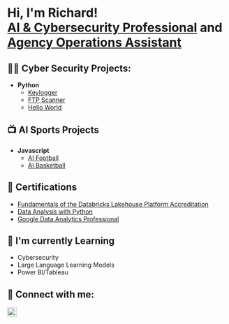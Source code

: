 <h1>Hi, I'm Richard! <br/><a href="https://github.com/richardsaunders215">AI & Cybersecurity Professional</a> and <a href="https://www.linkedin.com/in/richard-saunders/">Agency Operations Assistant</a></h1>

<h2>👨‍💻 Cyber Security Projects:</h2>

- <b>Python</b>
  - [Keylogger](https://github.com/richardsaunders215/keylogger)
  - [FTP Scanner](https://github.com/richardsaunders215/FTP-Scanner)
  - [Hello World](https://github.com/richardsaunders215/hello-world)
 
  

<h2>📺 AI Sports Projects</h2>

- <b>Javascript</b>
  - [AI Football](https://github.com/richardsaunders215/AI-Football-Stats)
  - [AI Basketball](https://github.com/richardsaunders215/AI-Basketball-Stats)

<h2> 📜 Certifications</h2>

- [Fundamentals of the Databricks Lakehouse Platform Accreditation](https://www.linkedin.com/in/richard-saunders/overlay/1635533065164/single-media-viewer/?profileId=ACoAAAi9JLUBzkljOcfRT5P6CjVk_CXH6ewZJ68)
- [Data Analysis with Python](https://www.freecodecamp.org/certification/fccc343b5d9-d835-49bd-8602-059bc7f4099c/data-analysis-with-python-v7)
- [Google Data Analytics Professional](https://www.coursera.org/account/accomplishments/verify/9LQZSNAHMXYS)
<h2>🌱 I'm currently Learning</h2>

- Cybersecurity
- Large Language Learning Models
- Power BI/Tableau

<h2> 🤳 Connect with me:</h2>


[<img align="left" alt="RichardSaunders | LinkedIn" width="22px" src="https://cdn.jsdelivr.net/npm/simple-icons@v3/icons/linkedin.svg" />][linkedin]

[linkedin]: https://www.linkedin.com/in/richard-saunders/

<!--
**joshmadakor1/joshmadakor1** is a ✨ _special_ ✨ repository because its `README.md` (this file) appears on your GitHub profile.

Here are some ideas to get you started:

- 🔭 I’m currently working on ...
- 🌱 I’m currently learning ...
- 👯 I’m looking to collaborate on ...
- 🤔 I’m looking for help with ...
- 💬 Ask me about ...
- 📫 How to reach me: ...
- 😄 Pronouns: ...
- ⚡ Fun fact: ...
-->
